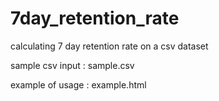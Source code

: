 # 7day_retention_rate
calculating 7 day retention rate on a csv dataset 

sample csv input : sample.csv

example of usage : example.html


